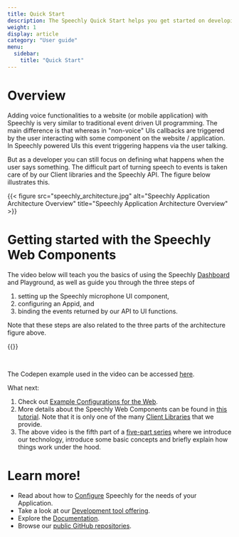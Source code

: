 ```yaml
---
title: Quick Start
description: The Speechly Quick Start helps you get started on developing with Speechly on the Web.
weight: 1
display: article
category: "User guide"
menu:
  sidebar:
    title: "Quick Start"
---
```

# Overview
Adding voice functionalities to a website (or mobile application) with Speechly is very similar to traditional event driven UI programming. The main difference is that whereas in "non-voice" UIs callbacks are triggered by the user interacting with some component on the website / application. In Speechly powered UIs this event triggering happens via the user talking.

But as a developer you can still focus on defining what happens when the user says something. The difficult part of turning speech to events is taken care of by our Client libraries and the Speechly API. The figure below illustrates this.

{{< figure src="speechly_architecture.jpg" alt="Speechly Application Architecture Overview" title="Speechly Application Architecture Overview" >}}

# Getting started with the Speechly Web Components
The video below will teach you the basics of using the Speechly [Dashboard](https://www.speechly.com/dashboard) and Playground, as well as guide you through the three steps of
1. setting up the Speechly microphone UI component,
2. configuring an Appid, and
3. binding the events returned by our API to UI functions.

Note that these steps are also related to the three parts of the architecture figure above.

{{<youtube QmpFAJmF1gk>}}

<br>

The Codepen example used in the video can be accessed [here](https://codepen.io/hheikinh/pen/ExmMxpZ).

What next:
1. Check out [Example Configurations for the Web](/web-examples/).
2. More details about the Speechly Web Components can be found in [this tutorial](https://speechly.github.io/browser-ui/latest/). Note that it is only one of the many [Client Libraries](/client-libraries/) that we provide.
3. The above video is the fifth part of a [five-part series](how-speechly-works) where we introduce our technology, introduce some basic concepts and briefly explain how things work under the hood.

# Learn more!

- Read about how to [Configure](/slu-examples/) Speechly for the needs of your Application.
- Take a look at our [Development tool offering](/dev-tools).
- Explore the [Documentation](/).
- Browse our [public GitHub repositories](https://github.com/speechly/).
